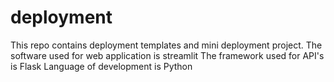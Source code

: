 # deployment
This repo contains deployment templates and mini deployment project.
The software used for web application is streamlit
The framework used for API's is Flask
Language of development is Python

